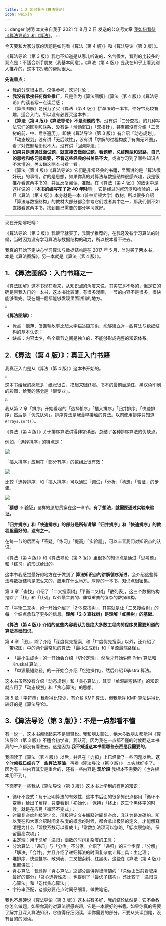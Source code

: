 ```yaml
---
title: 1.2 如何看待《算法导论》
icon: weixin
---
```


<!-- 如何看待《算法导论》和《算法》 -->

::: danger 说明
本文来自我于 2021 年 8 月 2 日 发送的公众号文章 [我如何看待《算法导论》和《算法》](https://mp.weixin.qq.com/s/eNB_qcOWMcSJdNY8LMB4ZQ)。
:::

今天要和大家分享的话题是如何看《算法（第 4 版）》和《算法导论（第 3 版）》。

《算法导论（第 3 版）》我也不知道是从哪儿听说的，名气很大，看到的比较多的观点是：不适合新手朋友（我基本同意）。《算法（第 4 版）》是我在知乎上看到别人推荐的，这本书对我的帮助很大。

**先说重点**：

- 我的分享很主观，仅供参考，欢迎讨论；
- **我没有承接任何商业推广**，只是作为《算法图解》《算法（第 4 版）》《算法导论》的读者写一点读后感；
- 《算法图解》是我为了买《算法（第 4 版）》拼单凑的一本书，恰好它比较有趣，适合入门，所以没有必要买这本书；
- **《算法（第 4 版）》《算法导论》不是刷题的书**，没有讲「二分查找」的几种写法它们的区别和联系、没有讲「滑动窗口」「双指针」，甚至都没有介绍「二叉树的前、中、后序遍历」，即使《算法导论（第 3 版）》有介绍「动态规划」，「动态规划」没有讲「无后效性」，没有讲「求解的过程构成了有向无环图」，看了对做题帮助也不大，没有讲「回溯算法」；
- **如果只是想通过面试题，就直接去做面试题，看题解，总结题型和思路，自己的思考和练习很重要，不看这些经典的书关系不大**。或者学习到了哪些知识点不太懂的，再去翻这两本书看一看；
- 《算法（第 4 版）》《算法导论》它们是非常经典的书籍，里面讲的是「算法很好玩」的事情，讲的是思想，如果你真的对算法与数据结构很感兴趣，我是很推荐看这两本书的，并且反复阅读、推敲。在《算法（第 4 版）》的致谢中是这样说的：「**本书的编写花了近 40 年时间**」，它是经过时间沉淀和检验的，并且《算法（第 4 版）》本身就是一本（普林斯顿大学）教材。所以很多介绍「算法与数据结构」的教材大部分都会参考它们或者其中之一，那我们倒不如直接看这两本书，找到自己需要的部分学习就好。

---

现在开始嘚吧嘚：

《算法导论（第 3 版）》我很早就买了，我同学推荐的，在我还没有学习算法的时候，当时因为没有学习算法与数据结构的动力，所以根本看不进去。

我真的开始下定决心学习算法与数据结构是在 2017 年 5 月，当时买了两本书，一本是《算法图解》，另一本就是《算法（第 4 版）》。

## 1. 《算法图解》：入门书籍之一

《算法图解》这本书现在看来，从知识点的角度来说，其实它是不够的，但是它的确是带我入门的一本书，这本书比较薄，有很多漫画，一节的内容不是很多，很快能够看完。现在翻一翻都能够发现里面讲错的地方。

<img src="https://tva1.sinaimg.cn/large/008i3skNgy1gwng3nq5vyj30o20rsjxb.jpg" style="zoom:40%;" />

**《算法图解》**：

- 优点：很薄，漫画和故事比起文字描述更形象，能够建立对一些算法与数据结构的基本认识；
- 缺点：内容太少，各个章节之间是独立的，不能够形成完整的知识体系。

## 2.《算法（第 4 版）》：真正入门书籍

我真正入门是从《算法（第 4 版）》这本书开始的。

<img src="https://tva1.sinaimg.cn/large/008i3skNgy1gwng3tpbk6j30m20rswh2.jpg" style="zoom:40%;" />

这本书给我的感觉是：纸张很白、摸起来很舒服。书本的最前面是红、黑双色印刷的彩图，给我的感觉是「很专业」。

<img src="https://tva1.sinaimg.cn/large/008i3skNgy1gwng3xgn91j30rs0ja77b.jpg" style="zoom:50%;" />

我从第 2 章「排序」开始看起的「选择排序」「插入排序」「归并排序」「快速排序」然后是「优先队列」。排序算法是我最早接触的算法。以前使用排序只知道 `Arrays.sort()`。

《算法（第 4 版）》关于排序算法讲得非常详细，总结了各种排序算法的优缺点。

例如，「选择排序」的特点是：

![](https://tva1.sinaimg.cn/large/008i3skNgy1gwng44fjzgj311o09ojud.jpg)

「插入排序」应用在「部分有序」的数组上很有效：

![](https://tva1.sinaimg.cn/large/008i3skNgy1gwng416d1mj31280cwq5v.jpg)

比较「选择排序」和「插入排序」可以通过「调试」「分析」「猜想」「验证」的步骤。

![](https://tva1.sinaimg.cn/large/008i3skNgy1gwng4970mzj319w0smgpa.jpg)

「**猜想 -> 验证**」这样的思想贯穿在这一章节。**有了想法，就需要通过实验来验证。**

**「归并排序」和「快速排序」的部分是所有讲解「归并排序」和「快速排序」的教程里最好的，没有之一**。

在每一节的后面有「答疑」「练习」「提高」「实验题」，可以丰富我们对知识点的认识。

《算法（第 4 版）》和《算法导论（第 3 版）》里很多的知识点是通过「思考题」和「练习」的形式给出的。

这本书我感觉最好的地方在于做到了 **算法知识点的讲解循序渐进**，会介绍这些算法与数据结构是怎么来的，应用在什么地方。厚厚的一本书，知识点很密集。

第 3 章「查找」介绍了「二叉搜索树」「平衡二叉树」「散列表」，这三个数据结构是除了「栈」和「队列」以外最主要的、非常重要的复杂的数据结构。

在「平衡二叉树」的一开始介绍了「2-3 查找树」，其实就是让「二叉搜索树」的每一个结点承载了更多的信息。**理解「2-3 查找树」是理解「红黑树」的基础**。

**《算法（第 4 版）》介绍的这些内容我认为是绝大多数工程向的程序员需要知道的算法基础知识**。

第 4 章「图」，除了介绍「深度优先搜索」和「广度优先搜索」以外，还介绍了「带权图」中的两个最常见的算法:「最小生成树」和「单源最短路径」。

- 「最小生成树」的一开始会介绍「切分定理」，然后才开始讲解 Prim 算法和 Kruskal 算法；
- 「单源最短路径」的一开始会介绍「松弛操作」，然后介绍 Dijkstra 算法。

这本书虽然没有介绍「动态规划」和「贪心算法」，其实「单源最短路径」的知识就应用了「动态规划」和「贪心算法」的思想。

第 5 章「字符串」我看得比较少，有介绍 KMP 算法，但我觉得 KMP 算法讲得比较好的是《算法导论》。

## 3.《算法导论（第 3 版）》：不是一点都看不懂

有一说一，这本书阅读起来不是很轻松。我和朋友聊过，绝大多数朋友都觉得《算法导论（第 3 版）》不适合初学者，我认可。因为我在一点都不懂的时候翻这本书真的一点都没有看进去。这是因为 **我不知道这本书里哪些东西是我需要的**。

我阅读了《算法（第 4 版）》以后，并且在「力扣」上已经做了一些问题以后。**这个时候我已经有了一些算法基础**，再看《算法导论（第 3 版）》，其实就好多了。因为有一些内容其实是重合的，还有一些内容是 **现阶段** 我根本不需要的（也许根本用不到）。

下面罗列一些我从《算法导论（第 3 版）》这本书上学到的有用的知识：

- 循环不变式：用于证明算法的有效性，这本书后面的很多知识点都用「循环不变量」给出了解释，只要看到「初始化」「保持」「终止」这三个黑体字的时候，就是在应用「循环不变式」；
- 时间复杂度的极限定义，用极限定义来解释时间复杂度，我认为是准确的。所以我在和大家介绍时间复杂度的概念的时候，都会拿出极限的定义，才能解释清楚为什么「常数系数可以看成 1 」「常数加法项可以忽略」「低次项忽略，保留最高次项」；
- 主定理：用于求解「递归」函数的时间复杂度的工具；
- 分治算法：「递归」与「分治」不分家。介绍了「递归」的三个步骤：「分解」「解决」「合并」。并且介绍了递归算法的时间复杂度计算工具：主定理；
- 堆排序、快速排序、散列表、二叉搜索树、红黑树，这些在《算法（第 4 版）》里都讲过；
- 贪心算法：我觉得「贪心算法」这部分是讲得很清楚的：「只做出当前看起来最好的部分」「贪心选择性质」，也提到了「最优子结构」。还比较了「递归贪心算法」和「迭代贪心算法」；
- 字符串匹配，这部分要花点时间仔细看，做做笔记。

我也不想硬说《算法导论（第 3 版）》这本书有多好，我的结论依然是：它不会教你怎么做题，如果你真的对算法很感兴趣，它是一本很好的书籍。如果你真的需要了解并且深入算法知识，它值得仔细阅读，读你需要的部分。不要从头读到尾，没有目的的阅读。
